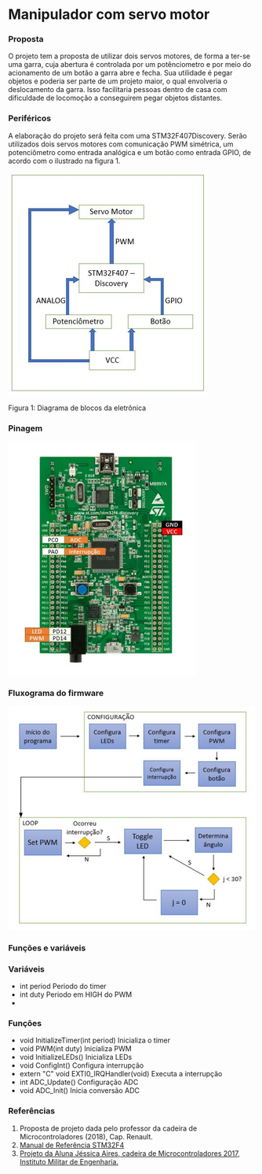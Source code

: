 ﻿# Manipulador com servo motor

### Proposta 
O projeto tem a proposta de utilizar dois servos motores, de forma a ter-se uma garra,
cuja abertura é controlada por um potênciometro e por meio do acionamento de um botão
a garra abre e fecha.
Sua utilidade é pegar objetos e poderia ser parte de um projeto maior, o qual envolveria o
deslocamento da garra. Isso facilitaria pessoas dentro de casa com dificuldade de locomoção
a conseguirem pegar objetos distantes.

### Periféricos 
A elaboração do projeto será feita com uma STM32F407Discovery. Serão utilizados
dois servos motores com comunicação PWM simétrica, um potenciômetro como entrada
analógica e um botão como entrada GPIO, de acordo com o ilustrado na figura 1.

![Screenshot](diagrama.JPG)

Figura 1: Diagrama de blocos da eletrônica

### Pinagem
![Screenshot](pinagem.JPG)

### Fluxograma do firmware
![Screenshot](fluxograma.JPG)

### Funções e variáveis
### Variáveis
- int period Periodo do timer
- int duty Periodo em HIGH do PWM
-
### Funções
- void InitializeTimer(int period) Inicializa o timer
- void PWM(int duty) Inicializa PWM
- void InitializeLEDs() Inicializa LEDs
- void ConfigInt() Configura interrupção
- extern "C" void EXTI0_IRQHandler(void) Executa a interrupção
- int ADC_Update() Configuração ADC
- void ADC_Init() Inicia conversão ADC

### Referências
1. Proposta de projeto dada pelo professor da cadeira de Microcontroladores (2018),
Cap. Renault.
2. [Manual de Referência STM32F4](http://www.st.com/content/ccc/resource/technical/document/reference_manual/3d/6d/5a/66/b4/99/40/d4/DM00031020.pdf/files/DM00031020.pdf/jcr:content/translations/en.DM00031020.pdf)
3. [Projeto da Aluna Jéssica Aires, cadeira de Microcontroladores 2017, Instituto Militar de Engenharia.](https://gitlab.luizrenault.com/microcontroladores-2017/jessica/tree/master)

